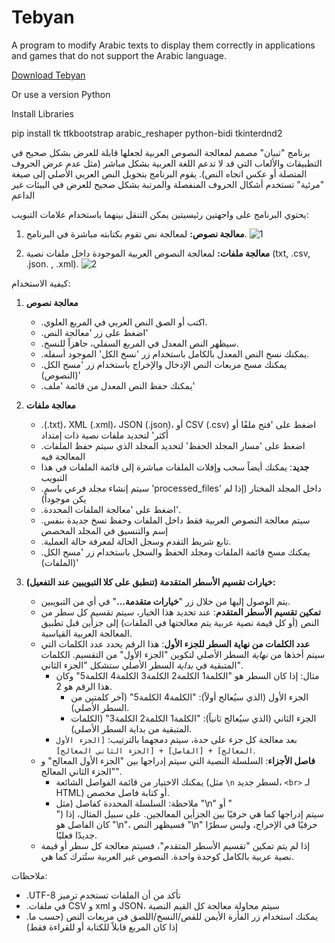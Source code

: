 # Tebyan
A program to modify Arabic texts to display them correctly in applications and games that do not support the Arabic language.

[Download Tebyan](https://github.com/MrGamesKingPro/Tebyan/releases/tag/Tebyan)

Or use a version Python 

Install Libraries

pip install tk ttkbootstrap arabic_reshaper python-bidi tkinterdnd2

برنامج "تبيان" مصمم لمعالجة النصوص العربية لجعلها قابلة للعرض بشكل صحيح في التطبيقات والألعاب التي قد لا تدعم اللغة العربية بشكل مباشر (مثل عدم عرض الحروف المتصلة أو عكس اتجاه النص). يقوم البرنامج بتحويل النص العربي الأصلي إلى صيغة "مرئية" تستخدم أشكال الحروف المنفصلة والمرتبة بشكل صحيح للعرض في البيئات غير الداعم

يحتوي البرنامج على واجهتين رئيسيتين يمكن التنقل بينهما باستخدام علامات التبويب:

1.  **معالجة نصوص:** لمعالجة نص تقوم بكتابته مباشرة في البرنامج.
![1](https://github.com/user-attachments/assets/f4c29303-df09-4fbf-88b7-c9d1d3593f98)

2.  **معالجة ملفات:** لمعالجة النصوص العربية الموجودة داخل ملفات نصية (txt, .csv, .json. , .xml).
![2](https://github.com/user-attachments/assets/e13ee16d-4410-4e8f-a426-b7a20112ee5c)


كيفية الاستخدام:

1.  **معالجة نصوص**
    *   .اكتب أو الصق النص العربي في المربع العلوي.
    *   .اضغط على زر 'معالجة النص'
    *   .سيظهر النص المعدل في المربع السفلي، جاهزاً للنسخ.
    *   .يمكنك نسخ النص المعدل بالكامل باستخدام زر 'نسخ الكل' الموجود أسفله.
    *   .يمكنك مسح مربعات النص الإدخال والإخراج باستخدام زر 'مسح الكل (النصوص)'
    *   .يمكنك حفظ النص المعدل من قائمة 'ملف'

2.  **معالجة ملفات**
    *   .(.txt)، XML (.xml)، JSON (.json)، أو CSV (.csv) اضغط على 'فتح ملفًا أو أكثر' لتحديد ملفات نصية ذات إمتداد
    *   .اضغط على 'مسار المجلد الحفظ' لتحديد المجلد الذي سيتم حفظ الملفات المعالجة فيه
    *   **جديد**: يمكنك أيضاً سحب وإفلات الملفات مباشرة إلى قائمة الملفات في هذا التبويب
    *   .سيتم إنشاء مجلد فرعي باسم 'processed_files' داخل المجلد المختار (إذا لم يكن موجوداً)
    *   .اضغط على 'معالجة الملفات المحددة'.
    *   .سيتم معالجة النصوص العربية فقط داخل الملفات وحفظ نسخ جديدة بنفس إسم والتنسيق في المجلد المخصص
    *   .تابع شريط التقدم وسجل الحالة لمعرفة حالة العملية.
    *   .يمكنك مسح قائمة الملفات ومجلد الحفظ والسجل باستخدام زر 'مسح الكل (الملفات)'
  
3.  **خيارات تقسيم الأسطر المتقدمة (تنطبق على كلا التبويبين عند التفعيل):**
    *   يتم الوصول إليها من خلال زر "**خيارات متقدمة...**" في أي من التبويبين.
    *   **تمكين تقسيم الأسطر المتقدم**: عند تحديد هذا الخيار، سيتم تقسيم كل سطر من النص (أو كل قيمة نصية عربية يتم معالجتها في الملفات) إلى جزأين قبل تطبيق المعالجة العربية القياسية.
    *   **عدد الكلمات من نهاية السطر للجزء الأول**: هذا الرقم يحدد عدد الكلمات التي سيتم أخذها من *نهاية* السطر الأصلي لتكوين "الجزء الأول" من التقسيم. الكلمات المتبقية في *بداية* السطر الأصلي ستشكل "الجزء الثاني".
        *   مثال: إذا كان السطر هو "الكلمة1 الكلمة2 الكلمة3 الكلمة4 الكلمة5" وكان هذا الرقم هو 2.
            *   الجزء الأول (الذي سيُعالج أولاً): "الكلمة4 الكلمة5" (آخر كلمتين من السطر الأصلي).
            *   الجزء الثاني (الذي سيُعالج ثانياً): "الكلمة1 الكلمة2 الكلمة3" (الكلمات المتبقية من بداية السطر الأصلي).
        *   بعد معالجة كل جزء على حدة، سيتم دمجهما بالترتيب: `[الجزء الأول المعالج] + [الفاصل] + [الجزء الثاني المعالج]`.
    *   **فاصل الأجزاء**: السلسلة النصية التي سيتم إدراجها بين "الجزء الأول المعالج" و "الجزء الثاني المعالج".
        *   يمكنك الاختيار من قائمة الفواصل الشائعة (مثل `\n` لسطر جديد، `<br>` لـ HTML) أو كتابة فاصل مخصص.
        *   ملاحظة: السلسلة المحددة كفاصل (مثل "\\n" أو "<br>") سيتم إدراجها كما هي حرفيًا بين الجزأين المعالجين. على سبيل المثال، إذا كان الفاصل هو "\\n"، فسيظهر النص "\\n" حرفيًا في الإخراج، وليس سطرًا جديدًا فعليًا.
    *   إذا لم يتم تمكين "تقسيم الأسطر المتقدم"، فسيتم معالجة كل سطر أو قيمة نصية عربية بالكامل كوحدة واحدة. النصوص غير العربية ستُترك كما هي.

ملاحظات:
*    .UTF-8 تأكد من أن الملفات تستخدم ترميز
*   .في ملفات CSV و xml و JSON، سيتم محاولة معالجة كل القيم النصية
*   .يمكنك استخدام زر الفأرة الأيمن للقص/النسخ/اللصق في مربعات النص (حسب ما إذا كان المربع قابلاً للكتابة أو للقراءة فقط)
